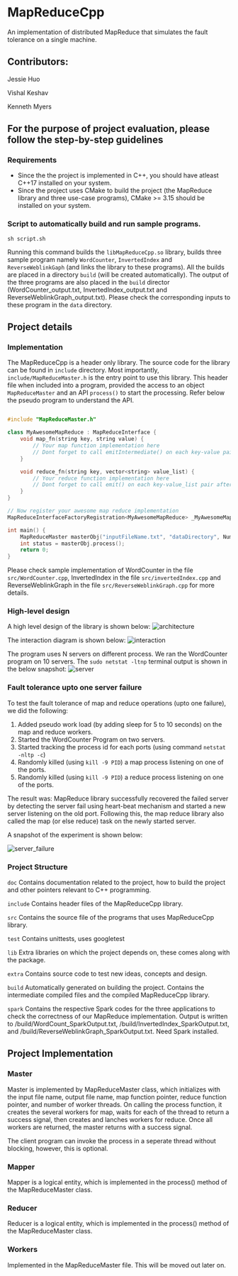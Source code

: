 # MapReduceCpp
An implementation of distributed MapReduce that simulates the fault tolerance on a single machine.

## Contributors:
Jessie Huo

Vishal Keshav

Kenneth Myers

## For the purpose of project evaluation, please follow the step-by-step guidelines
### Requirements
* Since the the project is implemented in C++, you should have atleast C++17 installed on your system.
* Since the project uses CMake to build the project (the MapReduce library and three use-case programs), CMake >= 3.15 should be installed on your system.
### Script to automatically build and run sample programs.
`sh script.sh`

Running this command builds the `libMapReduceCpp.so` library, builds three sample program namely `WordCounter`, `InvertedIndex` and `ReverseWeblinkGaph` (and links the library to these programs). All the builds are placed in a directory `build` (will be created automatically). The output of the three programs are also placed in the `build` director (WordCounter_output.txt, InvertedIndex_output.txt and ReverseWeblinkGraph_output.txt). Please check the corresponding inputs to these program in the `data` directory.

## Project details

### Implementation
The MapReduceCpp is a header only library. The source code for the library can be found in `include` directory. Most importantly, `include/MapReduceMaster.h` is the entry point to use this library. This header file when included into a program, provided the access to an object `MapReduceMaster` and an API `process()` to start the processing. Refer below the pseudo program to understand the API.

```C++

#include "MapReduceMaster.h"

class MyAwesomeMapReduce : MapReduceInterface {
    void map_fn(string key, string value) {
        // Your map function implementation here
        // Dont forget to call emitIntermediate() on each key-value pair after mapping
    }

    void reduce_fn(string key, vector<string> value_list) {
        // Your reduce function implementation here
        // Dont forget to call emit() on each key-value_list pair after reduction
    }
}

// Now register your awesome map reduce implementation
MapReduceInterfaceFactoryRegistration<MyAwesomeMapReduce> _MyAwesomeMapReduce("MapReduce");

int main() {
    MapReduceMaster masterObj("inputFileName.txt", "dataDirectory", Number_of_worker);
    int status = masterObj.process();
    return 0;
}

```

Please check sample implementation of WordCounter in the file `src/WordCounter.cpp`, InvertedIndex in the file `src/invertedIndex.cpp` and ReverseWeblinkGraph in the file `src/ReverseWeblinkGraph.cpp` for more details.

### High-level design
A high level design of the library is shown below:
![architecture](extra/DesignDiagram/high_level_design.png "High-level design")

The interaction diagram is shown below:
![interaction](extra/DesignDiagram/version2_distributed.png "Interaction diagram")

The program uses N servers on different process. We ran the WordCounter program on 10 servers.
The `sudo netstat -ltnp` terminal output is shown in the below snapshot:
![server](extra/server_ports.png "Server listening on different ports on different process")

### Fault tolerance upto one server failure
To test the fault tolerance of map and reduce operations (upto one failure), we did the following:
1. Added pseudo work load (by adding sleep for 5 to 10 seconds) on the map and reduce workers.
2. Started the WordCounter Program on two servers.
3. Started tracking the process id for each ports (using command `netstat -nltp -c`)
4. Randomly killed (using `kill -9 PID`) a map process listening on one of the ports.
5. Randomly killed (using `kill -9 PID`) a reduce process listening on one of the ports.

The result was:
MapReduce library successfully recovered the failed server by detecting the server fail using heart-beat mechanism
and started a new server listening on the old port. Following this, the map reduce library also
called the map (or else reduce) task on the newly started server.

A snapshot of the experiment is shown below:


![server_failure](extra/server_fail_test.gif "Testing the fault-tolerance of the map-reduce library")

### Project Structure
`doc` Contains documentation related to the project, how to build the project and other pointers relevant to C++ programming.

`include` Contains header files of the MapReduceCpp library.

`src` Contains the source file of the programs that uses MapReduceCpp library.

`test` Contains unittests, uses googletest

`lib` Extra libraries on which the project depends on, these comes along with the package.

`extra` Contains source code to test new ideas, concepts and design.

`build` Automatically generated on building the project. Contains the intermediate compiled files and the compiled MapReduceCpp library.

`spark` Contains the respective Spark codes for the three applications to check the correctness of our MapReduce implementation. Output is written to /build/WordCount_SparkOutput.txt, /build/InvertedIndex_SparkOutput.txt, and /build/ReverseWeblinkGraph_SparkOutput.txt. Need Spark installed.

## Project Implementation

### Master
Master is implemented by MapReduceMaster class, which initializes with the input file name, output file name, map function pointer, reduce function pointer, and number of worker threads. On calling the process function, it creates the several workers for map, waits for each of the thread to return a success signal, then creates and lanches workers for reduce. Once all workers are returned, the master returns with a success signal.

The client program can invoke the process in a seperate thread without blocking, however, this is optional.

### Mapper
Mapper is a logical entity, which is implemented in the process() method of the MapReduceMaster class.

### Reducer
Reducer is a logical entity, which is implemented in the process() method of the MapReduceMaster class.

### Workers
Implemented in the MapReduceMaster file. This will be moved out later on.


